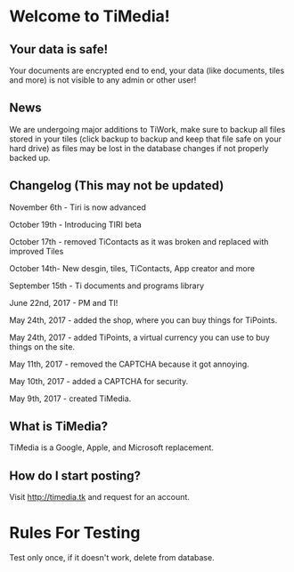 # Welcome to TiMedia! 


## Your data is safe!
Your documents are encrypted end to end, your data (like documents, tiles and more) is not visible to any admin or other user!

## News
We are undergoing major additions to TiWork, make sure to backup all files stored in your tiles (click backup to backup and keep that file safe on your hard drive) as files may be lost in the database changes if not properly backed up.
## Changelog (This may not be updated)
November 6th - Tiri is now advanced

October 19th - Introducing TIRI beta

October 17th - removed TiContacts as it was broken and replaced with improved Tiles

October 14th- New desgin, tiles, TiContacts, App creator and more

September 15th - Ti documents and programs library

June 22nd, 2017 - PM and TI!

May 24th, 2017 - added the shop, where you can buy things for TiPoints.

May 24th, 2017 - added TiPoints, a virtual currency you can use to buy things on the site.

May 11th, 2017 - removed the CAPTCHA because it got annoying.

May 10th, 2017 - added a CAPTCHA for security.

May 9th, 2017 - created TiMedia.

## What is TiMedia?
TiMedia is a Google, Apple, and Microsoft replacement.

## How do I start posting?
Visit http://timedia.tk and request for an account.

# Rules For Testing
Test only once, if it doesn't work, delete from database.
